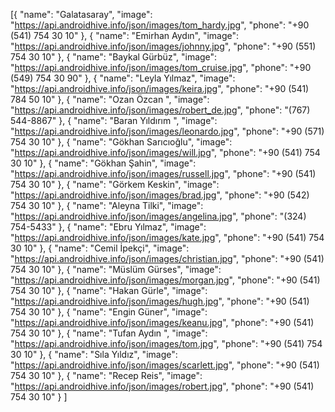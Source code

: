 [{
		"name": "Galatasaray",
		"image": "https://api.androidhive.info/json/images/tom_hardy.jpg",
		"phone": "+90 (541) 754 30 10"
	},
	{
		"name": "Emirhan Aydın",
		"image": "https://api.androidhive.info/json/images/johnny.jpg",
		"phone": "+90 (551) 754 30 10"
	},
	{
		"name": "Baykal Gürbüz",
		"image": "https://api.androidhive.info/json/images/tom_cruise.jpg",
		"phone": "+90 (549) 754 30 90"
	},
	{
		"name": "Leyla Yılmaz",
		"image": "https://api.androidhive.info/json/images/keira.jpg",
		"phone": "+90 (541) 784 50 10"
	},
	{
		"name": "Ozan Özcan ",
		"image": "https://api.androidhive.info/json/images/robert_de.jpg",
		"phone": "(767) 544-8867"
	},
	{
		"name": "Baran Yıldırım ",
		"image": "https://api.androidhive.info/json/images/leonardo.jpg",
	  "phone": "+90 (571) 754 30 10"
	},
	{
		"name": "Gökhan Sarıcıoğlu",
		"image": "https://api.androidhive.info/json/images/will.jpg",
	  "phone": "+90 (541) 754 30 10"
	},
	{
		"name": "Gökhan Şahin",
		"image": "https://api.androidhive.info/json/images/russell.jpg",
		"phone": "+90 (541) 754 30 10"
	},
	{
		"name": "Görkem Keskin",
		"image": "https://api.androidhive.info/json/images/brad.jpg",
		"phone": "+90 (542) 754 30 10"
	},
	{
		"name": "Aleyna Tilki",
		"image": "https://api.androidhive.info/json/images/angelina.jpg",
		"phone": "(324) 754-5433"
	},
	{
		"name": "Ebru Yılmaz",
		"image": "https://api.androidhive.info/json/images/kate.jpg",
		"phone": "+90 (541) 754 30 10"
	},
	{
		"name": "Cemil İpekçi",
		"image": "https://api.androidhive.info/json/images/christian.jpg",
		"phone": "+90 (541) 754 30 10"
	},
	{
		"name": "Müslüm Gürses",
		"image": "https://api.androidhive.info/json/images/morgan.jpg",
		"phone": "+90 (541) 754 30 10"
	},
	{
		"name": "Hakan Gürle",
		"image": "https://api.androidhive.info/json/images/hugh.jpg",
		"phone": "+90 (541) 754 30 10"
	},
	{
		"name": "Engin Güner",
		"image": "https://api.androidhive.info/json/images/keanu.jpg",
		"phone": "+90 (541) 754 30 10"
	},
	{
		"name": "Tufan Aydın ",
		"image": "https://api.androidhive.info/json/images/tom.jpg",
		"phone": "+90 (541) 754 30 10"
	},
	{
		"name": "Sıla Yıldız",
		"image": "https://api.androidhive.info/json/images/scarlett.jpg",
		"phone": "+90 (541) 754 30 10"
	},
	{
		"name": "Recep Reis",
		"image": "https://api.androidhive.info/json/images/robert.jpg",
	  "phone": "+90 (541) 754 30 10"
	}
]
